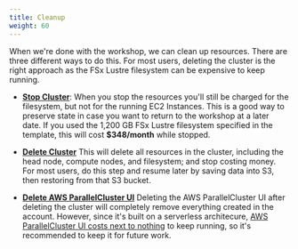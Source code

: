 ```yaml
---
title: Cleanup
weight: 60
--- 
```


When we're done with the workshop, we can clean up resources. There are three different ways to do this. For most users, deleting the cluster is the right approach as the FSx Lustre filesystem can be expensive to keep running.

* [**Stop Cluster**](/content/5-cleanup/a-stop-cluster/index.en.md): When you stop the resources you'll still be charged for the filesystem, but not for the running EC2 Instances. This is a good way to preserve state in case you want to return to the workshop at a later date. If you used the 1,200 GB FSx Lustre filesystem specified in the template, this will cost **$348/month** while stopped.

* [**Delete Cluster**](/content/5-cleanup/b-delete-cluster/index.en.md) This will delete all resources in the cluster, including the head node, compute nodes, and filesystem; and stop costing money. For most users, do this step and resume later by saving data into S3, then restoring from that S3 bucket.

* [**Delete AWS ParallelCluster UI**](/content/5-cleanup/c-delete-pclusterui/index.en.md) Deleting the AWS ParallelCluster UI after deleting the cluster will completely remove everything created in the account. However, since it's built on a serverless architecure, [AWS ParallelCluster UI costs next to nothing](https://docs.aws.amazon.com/parallelcluster/latest/ug/install-pcui-v3.html#install-pcui-costs-v3) to keep running, so it's recommended to keep it for future work.
